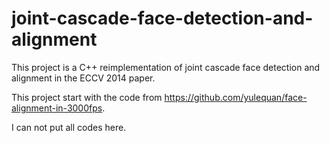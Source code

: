 # joint-cascade-face-detection-and-alignment

This project is a C++ reimplementation of joint cascade face detection and alignment in the ECCV 2014 paper.

This project start with the code from https://github.com/yulequan/face-alignment-in-3000fps.

I can not put all codes here.
